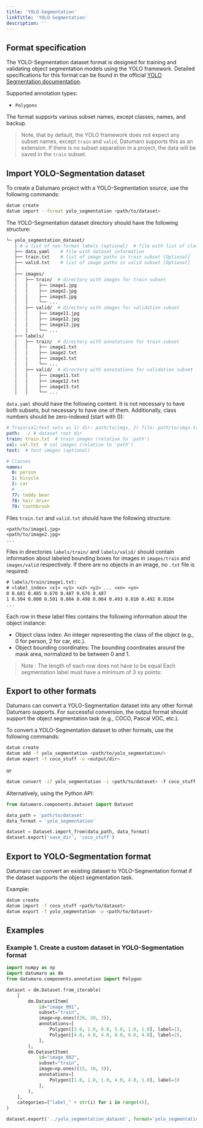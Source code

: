 ```yaml
---
title: 'YOLO-Segmentation'
linkTitle: 'YOLO-Segmentation'
description: ''
---
```


## Format specification

The YOLO-Segmentation dataset format is designed for training and validating object segmentation models using the YOLO framework. Detailed specifications for this format can be found in the official [YOLO Segmentation documentation](https://docs.ultralytics.com/datasets/segment/).

Supported annotation types:
- `Polygons`

The format supports various subset names, except classes, names, and backup.

> Note, that by default, the YOLO framework does not expect any subset names,
  except `train` and `valid`, Datumaro supports this as an extension.
  If there is no subset separation in a project, the data
  will be saved in the `train` subset.

## Import YOLO-Segmentation dataset

To create a Datumaro project with a YOLO-Segmentation source, use the following commands:

```bash
datum create
datum import --format yolo_segmentation <path/to/dataset>
```

The YOLO-Segmentation dataset directory should have the following structure:

```bash
└─ yolo_segmentation_dataset/
   │ # a list of non-format labels (optional)  # file with list of classes
   ├── data.yaml    # file with dataset information
   ├── train.txt    # list of image paths in train subset [Optional]
   ├── valid.txt    # list of image paths in valid subset [Optional]
   │
   ├── images/
   │   ├── train/  # directory with images for train subset
   │   │    ├── image1.jpg
   │   │    ├── image2.jpg
   │   │    ├── image3.jpg
   │   │    └── ...
   │   ├── valid/  # directory with images for validation subset
   │   │    ├── image11.jpg
   │   │    ├── image12.jpg
   │   │    ├── image13.jpg
   │   │    └── ...
   ├── labels/
   │   ├── train/  # directory with annotations for train subset
   │   │    ├── image1.txt
   │   │    ├── image2.txt
   │   │    ├── image3.txt
   │   │    └── ...
   │   ├── valid/  # directory with annotations for validation subset
   │   │    ├── image11.txt
   │   │    ├── image12.txt
   │   │    ├── image13.txt
   │   │    └── ...
```

`data.yaml` should have the following content. It is not necessary to have both subsets, but necessary to have one of them. Additionally, class numbers should be zero-indexed (start with 0):

```yaml
# Train/val/test sets as 1) dir: path/to/imgs, 2) file: path/to/imgs.txt, or 3) list: [path/to/imgs1, path/to/imgs2, ..]
path:  ./ # dataset root dir
train: train.txt  # train images (relative to 'path')
val: val.txt  # val images (relative to 'path')
test:  # test images (optional)

# Classes
names:
  0: person
  1: bicycle
  2: car
  # ...
  77: teddy bear
  78: hair drier
  79: toothbrush
```

Files `train.txt` and `valid.txt` should have the following structure:

```txt
<path/to/image1.jpg>
<path/to/image2.jpg>
...
```

Files in directories `labels/train/` and `labels/valid/` should contain information about labeled bounding boxes for images in `images/train` and `images/valid` respectively. If there are no objects in an image, no `.txt` file is required:

```txt
# labels/train/image1.txt:
# <label_index> <x1> <y1> <x2> <y2> ... <xn> <yn>
0 0.681 0.485 0.670 0.487 0.676 0.487
1 0.504 0.000 0.501 0.004 0.498 0.004 0.493 0.010 0.492 0.0104
...
```

Each row in these label files contains the following information about the object instance:
- Object class index: An integer representing the class of the object (e.g., 0 for person, 2 for car, etc.).
- Object bounding coordinates: The bounding coordinates around the mask area, normalized to be between 0 and 1.

> Note : The length of each row does not have to be equal
    Each segmentation label must have a minimum of 3 xy points: <class-index> <x1> <y1> <x2> <y2> <x3> <y3>


## Export to other formats

Datumaro can convert a YOLO-Segmentation dataset into any other format Datumaro supports. For successful conversion, the output format should support the object segmentation task (e.g., COCO, Pascal VOC, etc.).

To convert a YOLO-Segmentation dataset to other formats, use the following commands:

```bash
datum create
datum add -f yolo_segmentation <path/to/yolo_segmentation/>
datum export -f coco_stuff -o <output/dir>
```
or
```bash
datum convert -if yolo_segmentation -i <path/to/dataset> -f coco_stuff -o <path/to/dataset>
```

Alternatively, using the Python API:

```python
from datumaro.components.dataset import Dataset

data_path = 'path/to/dataset'
data_format = 'yolo_segmentation'

dataset = Dataset.import_from(data_path, data_format)
dataset.export('save_dir', 'coco_stuff')
```

## Export to YOLO-Segmentation format

Datumaro can convert an existing dataset to YOLO-Segmentation format if the dataset supports the object segmentation task.

Example:

```bash
datum create
datum import -f coco_stuff <path/to/dataset>
datum export -f yolo_segmentation -o <path/to/dataset>
```

## Examples

### Example 1. Create a custom dataset in YOLO-Segmentation format

```python
import numpy as np
import datumaro as dm
from datumaro.components.annotation import Polygon

dataset = dm.Dataset.from_iterable(
    [
        dm.DatasetItem(
            id="image_001",
            subset="train",
            image=np.ones((20, 20, 3)),
            annotations=[
                Polygon([3.0, 1.0, 8.0, 5.0, 1.0, 1.0], label=1),
                Polygon([4.0, 4.0, 4.0, 8.0, 8.0, 4.0], label=2),
            ],
        ),
        dm.DatasetItem(
            id="image_002",
            subset="train",
            image=np.ones((15, 10, 3)),
            annotations=[
                Polygon([1.0, 1.0, 1.0, 4.0, 4.0, 1.0], label=3)
            ],
        ),
    ],
    categories=["label_" + str(i) for i in range(4)],
)

dataset.export('../yolo_segmentation_dataset', format='yolo_segmentation')
```